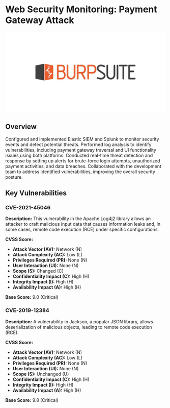 # Web Security Monitoring: Payment Gateway Attack


![Payment Gateway Attack](img/444.jpg)

## Overview
Configured and implemented Elastic SIEM and Splunk to monitor security events and detect potential threats. Performed log analysis to identify vulnerabilities, including payment gateway traversal and UI functionality issues,using both platforms. Conducted real-time threat detection and response by setting up alerts for brute-force login attempts, unauthorized payment activities, and data breaches. Collaborated with the development team to address identified vulnerabilities, improving the overall security posture.

## Key Vulnerabilities

### CVE-2021-45046
**Description:**
This vulnerability in the Apache Log4j2 library allows an attacker to craft malicious input data that causes information leaks and, in some cases, remote code execution (RCE) under specific configurations.

**CVSS Score:**
- **Attack Vector (AV):** Network (N)
- **Attack Complexity (AC):** Low (L)
- **Privileges Required (PR):** None (N)
- **User Interaction (UI):** None (N)
- **Scope (S):** Changed (C)
- **Confidentiality Impact (C):** High (H)
- **Integrity Impact (I):** High (H)
- **Availability Impact (A):** High (H)

**Base Score:** 9.0 (Critical)

### CVE-2019-12384
**Description:**
A vulnerability in Jackson, a popular JSON library, allows deserialization of malicious objects, leading to remote code execution (RCE).

**CVSS Score:**
- **Attack Vector (AV):** Network (N)
- **Attack Complexity (AC):** Low (L)
- **Privileges Required (PR):** None (N)
- **User Interaction (UI):** None (N)
- **Scope (S):** Unchanged (U)
- **Confidentiality Impact (C):** High (H)
- **Integrity Impact (I):** High (H)
- **Availability Impact (A):** High (H)

**Base Score:** 9.8 (Critical)

